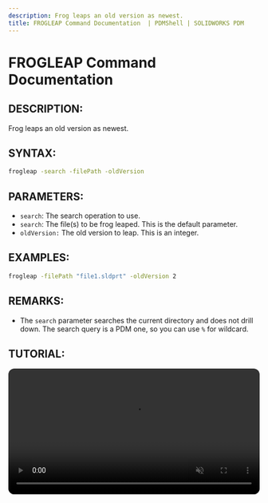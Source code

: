 ```yaml
---
description: Frog leaps an old version as newest. 
title: FROGLEAP Command Documentation  | PDMShell | SOLIDWORKS PDM
---
```

# FROGLEAP Command Documentation

## DESCRIPTION:
Frog leaps an old version as newest. 

## SYNTAX:
```bash
frogleap -search -filePath -oldVersion
```
## PARAMETERS:
- `search`: The search operation to use.
- `search`: The file(s) to be frog leaped. This is the default parameter.
- `oldVersion:` The old version to leap. This is an integer.

## EXAMPLES:
``` bash
frogleap -filePath "file1.sldprt" -oldVersion 2
```
## REMARKS:
- The `search` parameter searches the current directory and does not drill down. The search query is a PDM one, so you can use `%` for wildcard.

## TUTORIAL:
 <video src="https://bluebyte.biz/wp-content/pdmshellvideos/frogleap.mp4" autoplay muted controls style="width: 100%; border-radius: 12px;"></video>
